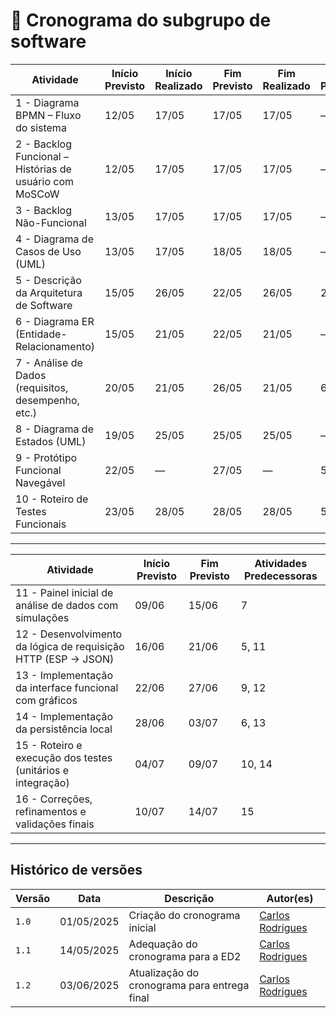 # 📅 **Cronograma do subgrupo de software**

| Atividade                                               | Início Previsto | Início Realizado | Fim Previsto | Fim Realizado | Atividades Predecessoras |
| ------------------------------------------------------- | --------------- | ---------------- | ------------ | ------------- | ------------------------ |
| 1 - Diagrama BPMN – Fluxo do sistema                    | 12/05           | 17/05            | 17/05        | 17/05         | —                        |
| 2 - Backlog Funcional – Histórias de usuário com MoSCoW | 12/05           | 17/05            | 17/05        | 17/05         | —                        |
| 3 - Backlog Não-Funcional                               | 13/05           | 17/05            | 17/05        | 17/05         | —                        |
| 4 - Diagrama de Casos de Uso (UML)                      | 13/05           | 17/05            | 18/05        | 18/05         | —                        |
| 5 - Descrição da Arquitetura de Software                | 15/05           | 26/05            | 22/05        | 26/05         | 2, 3, 4                  |
| 6 - Diagrama ER (Entidade-Relacionamento)               | 15/05           | 21/05            | 22/05        | 21/05         | —                        |
| 7 - Análise de Dados (requisitos, desempenho, etc.)     | 20/05           | 21/05            | 26/05        | 21/05         | 6                        |
| 8 - Diagrama de Estados (UML)                           | 19/05           | 25/05            | 25/05        | 25/05         | —                        |
| 9 - Protótipo Funcional Navegável                       | 22/05           | —                | 27/05        | —             | 5, 6                     |
| 10 - Roteiro de Testes Funcionais                       | 23/05           | 28/05            | 28/05        | 28/05         | 5, 6                     |


---


| Atividade                                                      | Início Previsto | Fim Previsto | Atividades Predecessoras |
| -------------------------------------------------------------- | --------------- | ------------ | ------------------------ |
| 11 - Painel inicial de análise de dados com simulações         | 09/06           | 15/06        | 7                        |
| 12 - Desenvolvimento da lógica de requisição HTTP (ESP → JSON) | 16/06           | 21/06        | 5, 11                    |
| 13 - Implementação da interface funcional com gráficos         | 22/06           | 27/06        | 9, 12                    |
| 14 - Implementação da persistência local                       | 28/06           | 03/07        | 6, 13                    |
| 15 - Roteiro e execução dos testes (unitários e integração)    | 04/07           | 09/07        | 10, 14                   |
| 16 - Correções, refinamentos e validações finais               | 10/07           | 14/07        | 15                       |



---

## Histórico de versões

| Versão | Data       | Descrição                                               | Autor(es)                                          |
| ------ | ---------- | ------------------------------------------------------- | -------------------------------------------------- |
| `1.0`  | 01/05/2025 | Criação do cronograma inicial                           | [Carlos Rodrigues](https://github.com/Carlos-kadu) |
| `1.1`  | 14/05/2025 | Adequação do cronograma para a ED2     | [Carlos Rodrigues](https://github.com/Carlos-kadu) |
| `1.2`  | 03/06/2025 | Atualização do cronograma para entrega final | [Carlos Rodrigues](https://github.com/Carlos-kadu) |